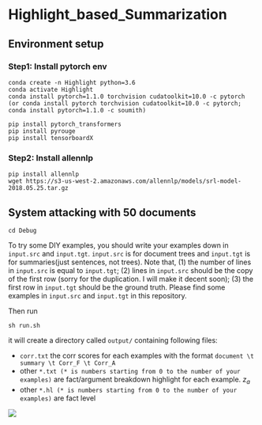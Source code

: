 # Highlight_based_Summarization

## Environment setup

### Step1: Install pytorch env

```
conda create -n Highlight python=3.6
conda activate Highlight
conda install pytorch=1.1.0 torchvision cudatoolkit=10.0 -c pytorch
(or conda install pytorch torchvision cudatoolkit=10.0 -c pytorch; conda install pytorch=1.1.0 -c soumith)

pip install pytorch_transformers
pip install pyrouge
pip install tensorboardX
```

### Step2: Install allennlp

```
pip install allennlp
wget https://s3-us-west-2.amazonaws.com/allennlp/models/srl-model-2018.05.25.tar.gz
```

## System attacking with 50 documents
```
cd Debug
```
To try some DIY examples, you should write your examples down in `input.src` and `input.tgt`. `input.src` is for document trees and `input.tgt` is for summaries(just sentences, not trees). Note that, (1) the number of lines in `input.src` is equal to `input.tgt`; (2) lines in `input.src` should be the copy of the first row (sorry for the duplication. I will make it decent soon); (3) the first row in `input.tgt` should be the ground truth. Please find some examples in `input.src` and `input.tgt` in this repository. 

Then run 
```
sh run.sh
```
it will create a directory called `output/` containing following files:

* `corr.txt` the corr scores for each examples with the format `document \t summary \t Corr_F \t Corr_A`
* other `*.txt (* is numbers starting from 0 to the number of your examples)` are fact/argument breakdown highlight for each example. $z_a$
* other `*.hl (* is numbers starting from 0 to the number of your examples)` are fact level 

<img src="http://latex.codecogs.com/gif.latex?1+sin(x)" border="0"/>

